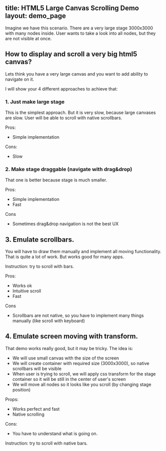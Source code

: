title: HTML5 Large Canvas Scrolling Demo
layout: demo_page
---

Imagine we have this scenario. There are a very large stage 3000x3000 with many nodes inside.
User wants to take a look into all nodes, but they are not visible at once.

## How to display and scroll a very big html5 canvas?

Lets think you have a very large canvas and you want to add ability to navigate on it.

I will show your 4 different approaches to achieve that:

### 1. Just make large stage

This is the simplest approach. But it is very slow, because large canvases are slow.
User will be able to scroll with native scrollbars.

Pros:
* Simple implementation

Cons:
* Slow

<!-- {% iframe /downloads/code/sandbox/Canvas_Scrolling_Large.html %} -->

<!-- <details><summary>Show source code!</summary>
<p>
{% include_code Canvas Scrolling Large sandbox/Canvas_Scrolling_Large.html %}
</p>
</details> -->


### 2. Make stage draggable (navigate with drag&drop)

That one is better because stage is much smaller.

Pros:
* Simple implementation
* Fast

Cons
* Sometimes drag&drop navigation is not the best UX

<!-- {% iframe /downloads/code/sandbox/Canvas_Scrolling_Drag.html %} -->

<!-- <details><summary>Show source code!</summary>
<p>
{% include_code Canvas Scrolling Drag sandbox/Canvas_Scrolling_Drag.html %}
</p>
</details> -->

## 3. Emulate scrollbars.

You will have to draw them manually and implement all moving functionality.
That is quite a lot of work. But works good for many apps.

Instruction: try to scroll with bars.

Pros:
- Works ok
- Intuitive scroll
- Fast

Cons
- Scrollbars are not native, so you have to implement many things manually (like scroll with keyboard)

<!-- {% iframe /downloads/code/sandbox/Canvas_Scrolling_Manual.html %} -->

<!-- <details><summary>Show source code!</summary>
<p>
{% include_code Canvas Scrolling Bars sandbox/Canvas_Scrolling_Manual.html %}
</p>
</details> -->

## 4. Emulate screen moving with transform.

That demo works really good, but it may be tricky.
The idea is:
- We will use small canvas with the size of the screen
- We will create container with required size (3000x3000), so native scrollbars will be visible
- When user is trying to scroll, we will apply css transform for the stage container so it will be still in the center of user's screen
- We will move all nodes so it looks like you scroll (by changing stage position)

Props:
- Works perfect and fast
- Native scrolling

Cons:
- You have to understand what is going on.

Instruction: try to scroll with native bars.

<!-- {% iframe /downloads/code/sandbox/Canvas_Scrolling_Transform.html %} -->
<!-- 
<details><summary>Show source code!</summary>
<p>
{% include_code Canvas Scrolling Transform sandbox/Canvas_Scrolling_Transform.html %}
</p>
</details> -->
